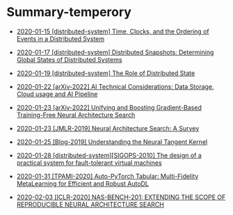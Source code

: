 # Summary-temperory
* [2020-01-15 [distributed-system] Time, Clocks, and the Ordering of Events in a Distributed System](14.md)
* [2020-01-17 [distributed-system] Distributed Snapshots: Determining Global States of Distributed Systems](15.md)
* [2020-01-19 [distributed-system] The Role of Distributed State](16.md)
* [2020-01-22 [arXiv-2022] AI Technical Considerations: Data Storage, Cloud usage and AI Pipeline](17.md)
* [2020-01-23 [arXiv-2022] Unifying and Boosting Gradient-Based Training-Free Neural Architecture Search](18.md)
* [2020-01-23 [JMLR-2019] Neural Architecture Search: A Survey](19.md)
* [2020-01-25 [Blog-2019] Understanding the Neural Tangent Kernel](20.md)
* [2020-01-28 [distributed-system][SIGOPS-2010] The design of a practical system for fault-tolerant virtual machines](21.md)

* [2020-01-31 [TPAMI-2020] Auto-PyTorch Tabular: Multi-Fidelity MetaLearning for Efficient and Robust AutoDL]()
* [2020-02-03 [ICLR-2020] NAS-BENCH-201: EXTENDING THE SCOPE OF REPRODUCIBLE NEURAL ARCHITECTURE SEARCH]()

<!-- * [2020-01-15 [OSDI-2021] A Unified Architecture for Accelerating Distributed DNN Training in Heterogeneous GPU/CPU Clusters](14.md) -->

